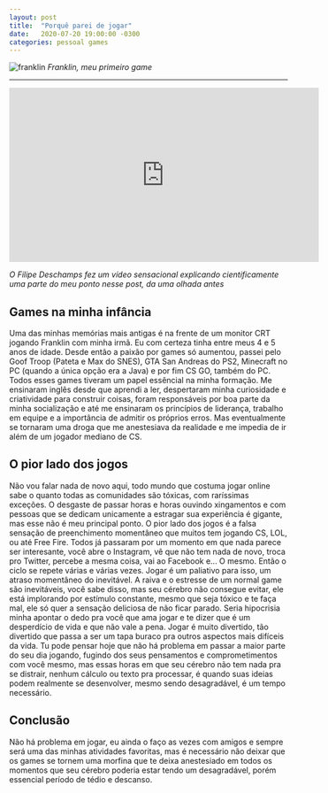```yaml
---
layout: post
title:  "Porquê parei de jogar"
date:   2020-07-20 19:00:00 -0300
categories: pessoal games
---
```



![franklin](https://github.com/Tashima42/blog/blob/master/_posts/img/2020-07-20-porqu%C3%AA-parei-de-jogar-img.jpg?raw=true)
_Franklin, meu primeiro game_

* * *
<iframe width="560" height="315" src="https://www.youtube.com/embed/_hobgOFDekg" frameborder="0" allow="accelerometer; autoplay; encrypted-media; gyroscope; picture-in-picture" allowfullscreen></iframe>

_*O Filipe Deschamps fez um vídeo sensacional explicando cientificamente uma parte do meu ponto nesse post, da uma olhada antes*_ 

## Games na minha infância
Uma das minhas memórias mais antigas é na frente de um monitor CRT jogando Franklin com minha irmã. Eu com certeza tinha entre meus 4 e 5 anos de idade. Desde então a paixão por games só aumentou, passei pelo Goof Troop (Pateta e Max do SNES), GTA San Andreas do PS2, Minecraft no PC  (quando a única opção era a Java) e por fim CS GO, também do PC. 
Todos esses games tiveram um papel essêncial na minha formação. Me ensinaram inglês desde que aprendi a ler, despertaram minha curiosidade e criatividade para construir coisas, foram responsáveis por boa parte da minha socialização e até me ensinaram os princípios de liderança, trabalho em equipe e a importância de admitir os próprios erros. Mas eventualmente se tornaram uma droga que me anestesiava da realidade e me impedia de ir além de um jogador mediano de CS. 

## O pior lado dos jogos
Não vou falar nada de novo aqui, todo mundo que costuma jogar online sabe o quanto todas as comunidades são tóxicas, com raríssimas exceções. O desgaste de passar horas e horas ouvindo xingamentos e com pessoas que se dedicam unicamente a estragar sua experiência é gigante, mas esse não é meu principal ponto. O pior lado dos jogos é a falsa sensação de preenchimento momentâneo que muitos tem jogando CS, LOL, ou até Free Fire. 
Todos já passaram por um momento em que nada parece ser interesante, você abre o Instagram, vê que não tem nada de novo, troca pro Twitter, percebe a mesma coisa, vai ao Facebook e... O mesmo. Então o ciclo se repete várias e várias vezes. Jogar é um paliativo para isso, um atraso momentâneo do inevitável. A raiva e o estresse de um normal game são inevitáveis, você sabe disso, mas seu cérebro não consegue evitar, ele está implorando por estímulo constante, mesmo que seja tóxico e te faça mal, ele só quer a sensação deliciosa de não ficar parado. 
Seria hipocrisia minha apontar o dedo pra você que ama jogar e te dizer que é um desperdício de vida e que não vale a pena. Jogar é muito divertido, tão divertido que passa a ser um tapa buraco pra outros aspectos mais difíceis da vida. Tu pode pensar hoje que não há problema em passar a maior parte do seu dia jogando, fugindo dos seus pensamentos e comprometimentos com você mesmo, mas essas horas em que seu cérebro não tem nada pra se distrair, nenhum cálculo ou texto pra processar, é quando suas ideias podem realmente se desenvolver, mesmo sendo desagradável, é um tempo necessário.

## Conclusão
Não há problema em jogar, eu ainda o faço as vezes com amigos e sempre será uma das minhas atividades favoritas, mas é necessário não deixar que os games se tornem uma morfina que te deixa anestesiado em todos os momentos que seu cérebro poderia estar tendo um desagradável, porém essencial período de tédio e descanso. 